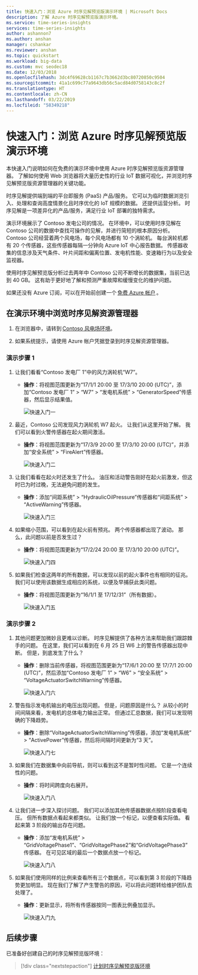 ```yaml
---
title: 快速入门：浏览 Azure 时序见解预览版演示环境 | Microsoft Docs
description: 了解 Azure 时序见解预览版演示环境。
ms.service: time-series-insights
services: time-series-insights
author: ashannon7
ms.author: anshan
manager: cshankar
ms.reviewer: anshan
ms.topic: quickstart
ms.workload: big-data
ms.custom: mvc seodec18
ms.date: 12/03/2018
ms.openlocfilehash: 3dc4f69628cb1167c7b3662d3bc80720850c9504
ms.sourcegitcommit: 41a1c699c77a9643db56c5acd84d0758143c8c2f
ms.translationtype: HT
ms.contentlocale: zh-CN
ms.lasthandoff: 03/22/2019
ms.locfileid: "58349218"
---
```

# <a name="quickstart-explore-the-azure-time-series-insights-preview-demo-environment"></a>快速入门：浏览 Azure 时序见解预览版演示环境

本快速入门说明如何在免费的演示环境中使用 Azure 时序见解预览版资源管理器。 了解如何使用 Web 浏览器将大量历史性的行业 IoT 数据可视化，并浏览时序见解预览版资源管理器的关键功能。

时序见解提供端到端的平台即服务 (PaaS) 产品/服务。 它可以为临时数据浏览引入、处理和查询高度情景化且时序优化的 IoT 规模的数据。 还提供运营分析。 时序见解是一项差异化的产品/服务，满足行业 IoT 部署的独特需求。

演示环境展示了 Contoso 发电公司的情况。 在环境中，可以使用时序见解在 Contoso 公司的数据中查找可操作的见解，并进行简短的根本原因分析。 Contoso 公司经营着两个风电场，每个风电场都有 10 个涡轮机。 每台涡轮机都有 20 个传感器，这些传感器每隔一分钟向 Azure IoT 中心报告数据。 传感器收集的信息涉及天气条件、叶片间距和偏离位置、发电机性能、变速箱行为以及安全监视器。

使用时序见解预览版分析过去两年中 Contoso 公司不断增长的数据集，当前已达到 40 GB。 这有助于更好地了解和预测严重故障和缓慢变化的维护问题。

如果还没有 Azure 订阅，可以在开始前创建一个 [免费 Azure 帐户](https://azure.microsoft.com/free/?ref=microsoft.com&utm_source=microsoft.com&utm_medium=docs&utm_campaign=visualstudio) 。

## <a name="explore-the-time-series-insights-explorer-in-a-demo-environment"></a>在演示环境中浏览时序见解资源管理器

1. 在浏览器中，请转到 [Contoso 风电场环境](https://insights.timeseries.azure.com/preview/samples)。  

1. 如果系统提示，请使用 Azure 帐户凭据登录到时序见解资源管理器。

### <a name="demo-step-1"></a>演示步骤 1

1. 让我们看看“Contoso 发电厂 1”中的风力涡轮机“W7”。  

    * **操作**：将视图范围更新为“17/1/1 20:00 至 17/3/10 20:00 (UTC)”，添加“Contoso 发电厂 1” > “W7” > “发电机系统” > “GeneratorSpeed”传感器，然后显示结果值。

       ![快速入门一][1]

1. 最近，Contoso 公司发现风力涡轮机 W7 起火。 让我们从这里开始了解。 我们可以看到火警传感器在起火期间激活。

    * **操作**：将视图范围更新为“17/3/9 20:00 至 17/3/10 20:00 (UTC)”，并添加“安全系统” > “FireAlert”传感器。

      ![快速入门二][2]

1. 让我们看看在起火时还发生了什么。 油压和活动警告刚好在起火前激发，但这时已为时过晚，无法避免问题的发生。

    * **操作**：添加“间距系统” > “HydraulicOilPressure”传感器和“间距系统” > “ActiveWarning”传感器。

      ![快速入门三][3]

1. 如果缩小范围，可以看到在起火前有预兆。 两个传感器都出现了波动。 那么，此问题以前是否发生过？

    * **操作**：将视图范围更新为“17/2/24 20:00 至 17/3/10 20:00 (UTC)”。

      ![快速入门四][4]

1. 如果我们检查这两年的所有数据，可以发现以前的起火事件也有相同的征兆。 我们可以使用该数据生成相应的系统，以便及早捕获此类问题。

    * **操作**：将视图范围更新为“16/1/1 至 17/12/31”（所有数据）。

       ![快速入门五][5]

### <a name="demo-step-2"></a>演示步骤 2

1. 其他问题更加微妙且更难以诊断。 时序见解提供了各种方法来帮助我们跟踪棘手的问题。 在这里，我们可以看到在 6 月 25 日 W6 上的警告传感器出现中断。 但是，到底发生了什么？

    * **操作**：删除当前传感器，将视图范围更新为“17/6/1 20:00 至 17/7/1 20:00 (UTC)”，然后添加“Contoso 发电厂 1” > “W6” > “安全系统” > “VoltageActuatorSwitchWarning”传感器。

       ![快速入门六][6]

1. 警告指示发电机输出的电压出现问题。 但是，问题原因是什么？ 从较小的时间间隔来看，发电机的总体电力输出正常。 但通过汇总数据，我们可以发现明确的下降趋势。

    * **操作**：删除“VoltageActuatorSwitchWarning”传感器，添加“发电机系统” > “ActivePower”传感器，然后将间隔时间更新为“3 天”。

       ![快速入门七][7]

1. 如果我们在数据集中向前导航，则可以看到这不是暂时性问题。 它是一个连续性的问题。

    * **操作**：将时间跨度向右展开。

       ![快速入门八][8]

1. 让我们进一步深入探讨问题。 我们可以添加其他传感器数据点按阶段查看电压。 但所有数据点看起来都类似。 让我们放一个标记，以便查看实际值。 看起来第 3 阶段的输出存在问题。

    * **操作**：添加“发电机系统” > “GridVoltagePhase1”、“GridVoltagePhase2”和“GridVoltagePhase3”传感器。 在可见区域的最后一个数据点放一个标记。

       ![快速入门八][8]

1. 如果我们使用同样的比例来查看所有三个数据点，可以看到第 3 阶段的下降趋势更加明显。 现在我们了解了产生警告的原因，可以将此问题转给维护团队去处理了。  

    * **操作**：更新显示，将所有传感器按同一图表比例叠加显示。

       ![快速入门九][9]

## <a name="next-steps"></a>后续步骤

已准备好创建自己的时序见解预览版环境：

> [!div class="nextstepaction"]
> [计划时序见解预览版环境](time-series-insights-update-plan.md)

<!-- Images -->
[1]: media/v2-update-quickstart/quickstart-one.png
[2]: media/v2-update-quickstart/quickstart-two.png
[3]: media/v2-update-quickstart/quickstart-three.png
[4]: media/v2-update-quickstart/quickstart-four.png
[5]: media/v2-update-quickstart/quickstart-five.png
[6]: media/v2-update-quickstart/quickstart-six.png
[7]: media/v2-update-quickstart/quickstart-seven.png
[8]: media/v2-update-quickstart/quickstart-eight.png
[9]: media/v2-update-quickstart/quickstart-nine.png
